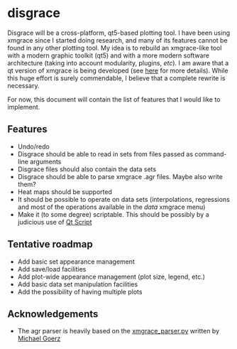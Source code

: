 # disgrace

Disgrace will be a cross-platform, qt5-based plotting tool. I have been using xmgrace since I started doing research, and many of its features 
cannot be found in any other plotting tool. My idea is to rebuild an xmgrace-like tool with a modern graphic toolkit (qt5) and with a more 
modern software architecture (taking into account modularity, plugins, _etc_). I am aware that a qt version of xmgrace is being developed 
(see [here](https://sourceforge.net/projects/qtgrace/) for more details). While this huge effort is surely commendable, I believe that a 
complete rewrite is necessary. 

For now, this document will contain the list of features that I would like to implement.

## Features
* Undo/redo
* Disgrace should be able to read in sets from files passed as command-line arguments
* Disgrace files should also contain the data sets
* Disgrace should be able to parse xmgrace .agr files. Maybe also write them?
* Heat maps should be supported
* It should be possible to operate on data sets (interpolations, regressions and most of the operations available in the _data_ xmgrace menu)
* Make it (to some degree) scriptable. This should be possibly by a judicious use of [Qt Script](http://doc.qt.io/qt-5/qtscript-index.html) 

## Tentative roadmap
* Add basic set appearance management
* Add save/load facilities
* Add plot-wide appearance management (plot size, legend, etc.)
* Add basic data set manipulation facilities
* Add the possibility of having multiple plots

## Acknowledgements

* The agr parser is heavily based on the [xmgrace_parser.py](https://github.com/goerz/xmgrace_parser) written by [Michael Goerz](https://github.com/goerz)
